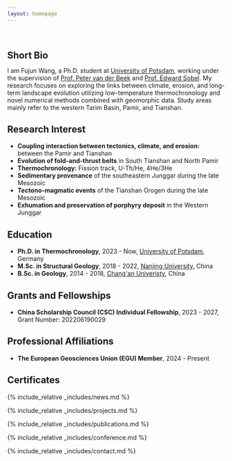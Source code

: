 ```yaml
---
layout: homepage
---
```


<h1 id="about-me"></h1>

<h2 style="margin: 60px 0px 10px;">Short Bio</h2>

I am Fujun Wang, a Ph.D. student at [University of Potsdam](https://www.uni-potsdam.de/en/geo/), working under the supervision of [Prof. Peter van der Beek]( https://www.uni-potsdam.de/en/geo/institute/members/van-der-beek-peter) and [Prof. Edward Sobel](https://www.uni-potsdam.de/en/geo/institute/members/sobel-edward). My research focuses on exploring the links between climate, erosion, and long-term landscape evolution utilizing low-temperature thermochronology and novel numerical methods combined with geomorphic data. Study areas mainly refer to the western Tarim Basin, Pamir, and Tianshan.


## Research Interest

- **Coupling interaction between tectonics, climate, and erosion:** between the Pamir and Tianshan
- **Evolution of fold-and-thrust belts** in South Tianshan and North Pamir
- **Thermochronology:** Fission track, U-Th/He, 4He/3He
- **Sedimentary provenance** of the southeastern Junggar during the late Mesozoic
- **Tectono-magmatic events** of the Tianshan Orogen during the late Mesozoic
- **Exhumation and preservation of porphyry deposit** in the Western Junggar


## Education
- **Ph.D. in Thermochronology**, 2023 - Now, [University of Potsdam](https://www.uni-potsdam.de/en/geo/), Germany
- **M.Sc. in Structural Geology**, 2018 - 2022, [Nanjing University](https://es.nju.edu.cn/esen/main.htm), China
- **B.Sc. in Geology**, 2014 - 2018, [Chang'an Univeristy](https://en.chd.edu.cn/), China


## Grants and Fellowships
- **China Scholarship Council (CSC) Individual Fellowship**, 2023 - 2027, Grant Number: 202206190029

## Professional Affiliations
- **The European Geosciences Union (EGU) Member**, 2024 - Present

## Certificates

<div data-iframe-width="150" data-iframe-height="270" data-share-badge-id="343635de-7d0f-43ea-922d-432566a4b1e5" data-share-badge-host="https://www.credly.com"></div><script type="text/javascript" async src="//cdn.credly.com/assets/utilities/embed.js"></script>

{% include_relative _includes/news.md %}

{% include_relative _includes/projects.md %}

{% include_relative _includes/publications.md %}

{% include_relative _includes/conference.md %}

{% include_relative _includes/contact.md %}
